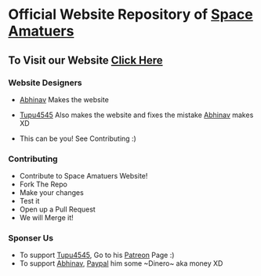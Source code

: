# Official Website Repository of [Space Amatuers](https://discord.gg/NwfmBd9Z2u)

## To Visit our Website [Click Here](spaceamateurs.github.io)

### Website Designers

- [Abhinav](https://github.com/abhinavquadworld) Makes the website

- [Tupu4545](https://github.com/Tupu4545) Also makes the website and fixes the mistake [Abhinav](https://github.com/abhinavquadworld) makes XD

- This can be you! See Contributing :)

### Contributing

- Contribute to Space Amatuers Website!
- Fork The Repo
- Make your changes
- Test it
- Open up a Pull Request
- We will Merge it!

### Sponser Us

- To support [Tupu4545](https://github.com/Tupu4545), Go to his [Patreon](https://patreon.com/tupu4545) Page :)
- To support [Abhinav](https://github.com/abhinavquadworld), [Paypal](https://www.paypal.me/payatg) him some \~Dinero~ aka money XD

